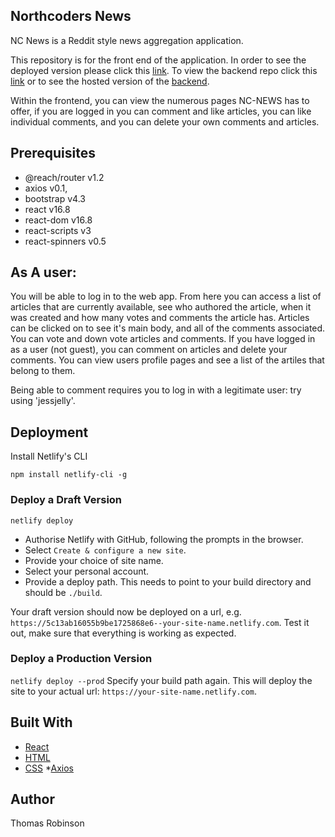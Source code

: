 ## Northcoders News

NC News is a Reddit style news aggregation application.

This repository is for the front end of the application. In order to see the deployed version please click this [link](https://react-nc-news.netlify.com). To view the backend repo click this [link](https://github.com/trozay/nc-news-be/) or to see the hosted version of the [backend](https://new-nc-app.herokuapp.com/api).

Within the frontend, you can view the numerous pages NC-NEWS has to offer, if you are logged in you can comment and like articles, you can like individual comments, and you can delete your own comments and articles.

## Prerequisites
- @reach/router v1.2
- axios v0.1,
- bootstrap v4.3
- react v16.8
- react-dom v16.8
- react-scripts v3
- react-spinners v0.5

## As A user:
You will be able to log in to the web app. From here you can access a list of articles that are currently available, see who authored the article, when it was created and how many votes and comments the article has. Articles can be clicked on to see it's main body, and all of the comments associated. You can vote and down vote articles and comments. If you have logged in as a user (not guest), you can comment on articles and delete your comments. You can view users profile pages and see a list of the artiles that belong to them.

Being able to comment requires you to log in with a legitimate user: try using 'jessjelly'.

## Deployment

Install Netlify's CLI

```
npm install netlify-cli -g
```
### Deploy a Draft Version

`netlify deploy`

- Authorise Netlify with GitHub, following the prompts in the browser.
- Select `Create & configure a new site`.
- Provide your choice of site name.
- Select your personal account.
- Provide a deploy path. This needs to point to your build directory and should be `./build`.

Your draft version should now be deployed on a url, e.g. `https://5c13ab16055b9be1725868e6--your-site-name.netlify.com`.
Test it out, make sure that everything is working as expected.

### Deploy a Production Version

`netlify deploy --prod`
Specify your build path again.
This will deploy the site to your actual url: `https://your-site-name.netlify.com`.


## Built With

* [React](https://reactjs.org/)
* [HTML](https://developer.mozilla.org/en-US/docs/Web/HTML)
* [CSS](https://developer.mozilla.org/en-US/docs/Web/CSS)
*[Axios](https://www.npmjs.com/package/axios)

## Author

Thomas Robinson
